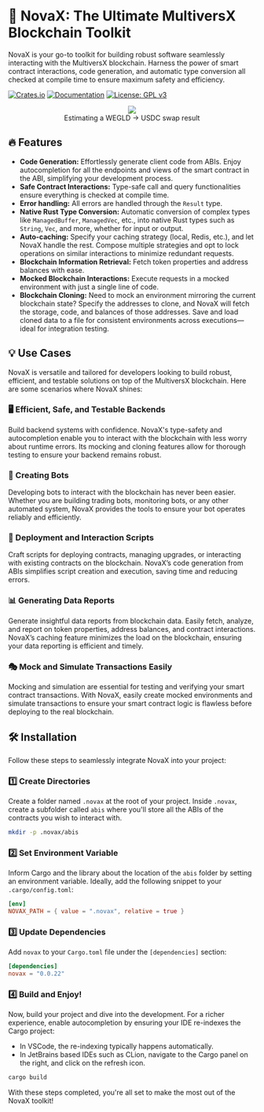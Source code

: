 # 🌌 NovaX: The Ultimate MultiversX Blockchain Toolkit

NovaX is your go-to toolkit for building robust software seamlessly interacting with the MultiversX blockchain. Harness the power of smart contract interactions, code generation, and automatic type conversion all checked at compile time to ensure maximum safety and efficiency.

[![Crates.io](https://img.shields.io/crates/v/novax.svg)](https://crates.io/crates/novax)
[![Documentation](https://docs.rs/novax/badge.svg)](https://docs.rs/novax)
[![License: GPL v3](https://img.shields.io/badge/License-GPLv3-blue.svg)](https://www.gnu.org/licenses/gpl-3.0)

<div style="text-align: center;"><img src="https://github.com/gfusee/novax/blob/main/readme-demo.gif?raw=true"></div>
<div style="text-align: center;">Estimating a WEGLD -> USDC swap result </div>

## 🔥 Features

- **Code Generation:** Effortlessly generate client code from ABIs. Enjoy autocompletion for all the endpoints and views of the smart contract in the ABI, simplifying your development process.
- **Safe Contract Interactions:** Type-safe call and query functionalities ensure everything is checked at compile time.
- **Error handling:** All errors are handled through the `Result` type.
- **Native Rust Type Conversion:** Automatic conversion of complex types like `ManagedBuffer`, `ManagedVec`, etc., into native Rust types such as `String`, `Vec`, and more, whether for input or output.
- **Auto-caching:** Specify your caching strategy (local, Redis, etc.), and let NovaX handle the rest. Compose multiple strategies and opt to lock operations on similar interactions to minimize redundant requests.
- **Blockchain Information Retrieval:** Fetch token properties and address balances with ease.
- **Mocked Blockchain Interactions:** Execute requests in a mocked environment with just a single line of code.
- **Blockchain Cloning:** Need to mock an environment mirroring the current blockchain state? Specify the addresses to clone, and NovaX will fetch the storage, code, and balances of those addresses. Save and load cloned data to a file for consistent environments across executions—ideal for integration testing.

## 💡 Use Cases

NovaX is versatile and tailored for developers looking to build robust, efficient, and testable solutions on top of the MultiversX blockchain. Here are some scenarios where NovaX shines:

### 🖥️ Efficient, Safe, and Testable Backends
Build backend systems with confidence. NovaX's type-safety and autocompletion enable you to interact with the blockchain with less worry about runtime errors. Its mocking and cloning features allow for thorough testing to ensure your backend remains robust.

### 🤖 Creating Bots
Developing bots to interact with the blockchain has never been easier. Whether you are building trading bots, monitoring bots, or any other automated system, NovaX provides the tools to ensure your bot operates reliably and efficiently.

### 🚀 Deployment and Interaction Scripts
Craft scripts for deploying contracts, managing upgrades, or interacting with existing contracts on the blockchain. NovaX’s code generation from ABIs simplifies script creation and execution, saving time and reducing errors.

### 📊 Generating Data Reports
Generate insightful data reports from blockchain data. Easily fetch, analyze, and report on token properties, address balances, and contract interactions. NovaX’s caching feature minimizes the load on the blockchain, ensuring your data reporting is efficient and timely.

### 🎭 Mock and Simulate Transactions Easily
Mocking and simulation are essential for testing and verifying your smart contract transactions. With NovaX, easily create mocked environments and simulate transactions to ensure your smart contract logic is flawless before deploying to the real blockchain.

## 🛠 Installation

Follow these steps to seamlessly integrate NovaX into your project:

### 1️⃣ Create Directories
Create a folder named `.novax` at the root of your project. Inside `.novax`, create a subfolder called `abis` where you'll store all the ABIs of the contracts you wish to interact with.

```bash
mkdir -p .novax/abis
```

### 2️⃣ Set Environment Variable
Inform Cargo and the library about the location of the `abis` folder by setting an environment variable. Ideally, add the following snippet to your `.cargo/config.toml`:

```toml
[env]
NOVAX_PATH = { value = ".novax", relative = true }
```

### 3️⃣ Update Dependencies
Add `novax` to your `Cargo.toml` file under the `[dependencies]` section:

```toml
[dependencies]
novax = "0.0.22"
```

### 4️⃣ Build and Enjoy!
Now, build your project and dive into the development. For a richer experience, enable autocompletion by ensuring your IDE re-indexes the Cargo project:
- In VSCode, the re-indexing typically happens automatically.
- In JetBrains based IDEs such as CLion, navigate to the Cargo panel on the right, and click on the refresh icon.

```bash
cargo build
```

With these steps completed, you're all set to make the most out of the NovaX toolkit!
